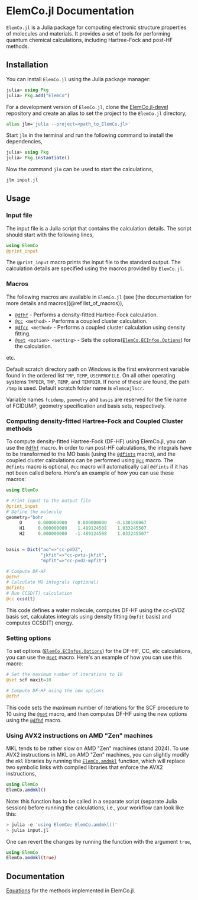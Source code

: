 # ElemCo.jl Documentation


`ElemCo.jl` is a Julia package for computing electronic structure properties of molecules and materials. It provides a set of tools for performing quantum chemical calculations, including Hartree-Fock and post-HF methods.

## Installation

You can install `ElemCo.jl` using the Julia package manager:

```julia
julia> using Pkg
julia> Pkg.add("ElemCo")
```

For a development version of `ElemCo.jl`, clone the [ElemCo.jl-devel](https://github.com/fkfest/ElemCo.jl-devel) repository and create an alias to set the project to the `ElemCo.jl` directory,

```bash
alias jlm='julia --project=<path_to_ElemCo.jl>'
```

Start `jlm` in the terminal and run the following command to install the dependencies,

```julia
julia> using Pkg
julia> Pkg.instantiate()
```

Now the command `jlm` can be used to start the calculations,

```bash
jlm input.jl
```

## Usage

### Input file

The input file is a Julia script that contains the calculation details. The script should start with the following lines,

```julia
using ElemCo
@print_input
```

The `@print_input` macro prints the input file to the standard output. The calculation details are specified using the macros provided by `ElemCo.jl`.

### Macros

The following macros are available in `ElemCo.jl` (see [the documentation for more details and macros](@ref list_of_macros)),

- [`@dfhf`](@ref) - Performs a density-fitted Hartree-Fock calculation.
- [`@cc`](@ref)` <method>` - Performs a coupled cluster calculation.
- [`@dfcc`](@ref)` <method>` - Performs a coupled cluster calculation using density fitting.
- [`@set`](@ref)` <option> <setting>` - Sets the options([`ElemCo.ECInfos.Options`](@ref)) for the calculation.

etc.

Default scratch directory path on Windows is the first environment variable found in the ordered list `TMP`, `TEMP`, `USERPROFILE`.
On all other operating systems `TMPDIR`, `TMP`, `TEMP`, and `TEMPDIR`. If none of these are found, the path `/tmp` is used.
Default scratch folder name is `elemcojlscr`.

Variable names `fcidump`, `geometry` and `basis` are reserved for the file name of FCIDUMP, geometry specification and basis sets, respectively.

### Computing density-fitted Hartree-Fock and Coupled Cluster methods

To compute density-fitted Hartree-Fock (DF-HF) using ElemCo.jl, you can use the [`@dfhf`](@ref) macro. In order to run post-HF calculations, the integrals have to be transformed to the MO basis (using the [`@dfints`](@ref) macro), and
the coupled cluster calculations can be performed using [`@cc`](@ref) macro. 
The `@dfints` macro is optional, `@cc` macro will automatically call `@dfints` if it has not been called before.
Here's an example of how you can use these macros:

```julia
using ElemCo

# Print input to the output file
@print_input
# Define the molecule
geometry="bohr
     O      0.000000000    0.000000000   -0.130186067
     H1     0.000000000    1.489124508    1.033245507
     H2     0.000000000   -1.489124508    1.033245507"


basis = Dict("ao"=>"cc-pVDZ",
             "jkfit"=>"cc-pvtz-jkfit",
             "mpfit"=>"cc-pvdz-mpfit")

# Compute DF-HF 
@dfhf
# Calculate MO integrals (optional)
@dfints
# Run CCSD(T) calculation
@cc ccsd(t)
```

This code defines a water molecule, computes DF-HF using the cc-pVDZ basis set, calculates integrals using density fitting (`mpfit` basis) and computes CCSD(T) energy.

### Setting options

To set options ([`ElemCo.ECInfos.Options`](@ref)) for the DF-HF, CC, etc calculations, you can use the [`@set`](@ref) macro. Here's an example of how you can use this macro:

```julia
# Set the maximum number of iterations to 10
@set scf maxit=10

# Compute DF-HF using the new options
@dfhf
```

This code sets the maximum number of iterations for the SCF procedure to 10 using the [`@set`](@ref) macro, and then computes DF-HF using the new options using the [`@dfhf`](@ref) macro.

### Using AVX2 instructions on AMD "Zen" machines

MKL tends to be rather slow on AMD "Zen" machines (stand 2024).
To use AVX2 instructions in MKL on AMD "Zen" machines, you can slightly modify the `mkl` libraries by running the [`ElemCo.amdmkl`](@ref) function,
which will replace two symbolic links with compiled libraries that enforce the AVX2 instructions,

```julia
using ElemCo
ElemCo.amdmkl()
```

Note: this function has to be called in a separate script (separate Julia session) before running the calculations, i.e., your workflow can look like this:

```bash
> julia -e 'using ElemCo; ElemCo.amdmkl()'
> julia input.jl
```

One can revert the changes by running the function with the argument `true`,

```julia
using ElemCo
ElemCo.amdmkl(true)
```

## Documentation

[Equations](./assets/equations.pdf) for the methods implemented in ElemCo.jl.
